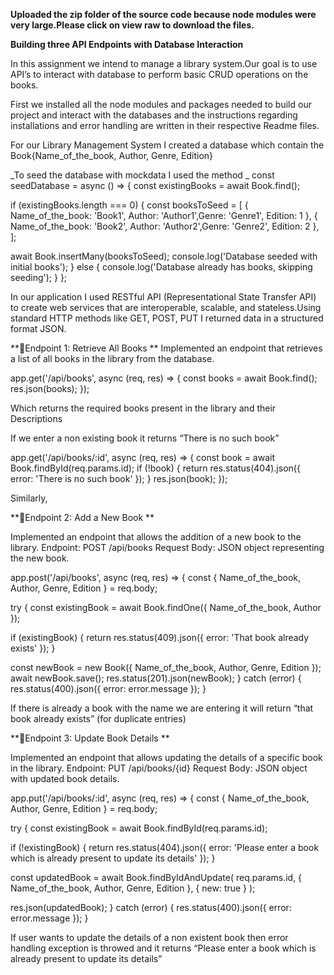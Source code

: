 **Uploaded the zip folder of the source code because node modules were very large.Please click on view raw to download the files.**


**Building three API Endpoints with Database Interaction**

In this assignment we intend to manage a library system.Our goal is to use API’s to interact with database to perform basic CRUD operations on the books.

First we installed all the node modules and packages needed to build our project and interact with the databases and the instructions regarding installations and error handling are written in their respective Readme files.

For our Library Management System I created a database which contain the Book{Name_of_the_book, Author, Genre, Edition}

_To seed the database with mockdata I used the method _
const seedDatabase = async () => {
const existingBooks = await Book.find();

if (existingBooks.length === 0) {
const booksToSeed = [
{ Name_of_the_book: 'Book1', Author: 'Author1',Genre: 'Genre1', Edition: 1 },
{ Name_of_the_book: 'Book2', Author: 'Author2',Genre: 'Genre2', Edition: 2 },
];

await Book.insertMany(booksToSeed);
console.log('Database seeded with initial books');
} else {
console.log('Database already has books, skipping seeding');
}
};

In our application I used RESTful API (Representational State Transfer API) to create web services that are interoperable, scalable, and stateless.Using standard HTTP methods like GET, POST, PUT I returned data in a structured format JSON.


**Endpoint 1: Retrieve All Books **
Implemented an endpoint that retrieves a list of all books in the library from the database.

app.get('/api/books', async (req, res) => {
const books = await Book.find();
res.json(books);
});

Which returns the required books present in the library and their Descriptions

If we enter a non existing book it returns “There is no such book”


app.get('/api/books/:id', async (req, res) => {
const book = await Book.findById(req.params.id);
if (!book) {
return res.status(404).json({ error: 'There is no such book' });
}
res.json(book);
});

 Similarly,

**Endpoint 2: Add a New Book **

Implemented an endpoint that allows the addition of a new book to the library. 
Endpoint: POST /api/books 
Request Body: JSON object representing the new book. 


app.post('/api/books', async (req, res) => {
const { Name_of_the_book, Author, Genre, Edition } = req.body;

try {
const existingBook = await Book.findOne({ Name_of_the_book, Author });

if (existingBook) {
return res.status(409).json({ error: 'That book already exists' });
}

const newBook = new Book({ Name_of_the_book, Author, Genre, Edition });
await newBook.save();
res.status(201).json(newBook);
} catch (error) {
res.status(400).json({ error: error.message });
}


If there is already a book with the name we are entering it will return “that book already exists” (for duplicate entries)


**Endpoint 3: Update Book Details **

Implemented an endpoint that allows updating the details of a specific book in the library. 
Endpoint: PUT /api/books/{id} 
Request Body: JSON object with updated book details.

app.put('/api/books/:id', async (req, res) => {
const { Name_of_the_book, Author, Genre, Edition } = req.body;

try {
const existingBook = await Book.findById(req.params.id);

if (!existingBook) {
return res.status(404).json({ error: 'Please enter a book which is already present to update its details' });
}

const updatedBook = await Book.findByIdAndUpdate(
req.params.id,
{ Name_of_the_book, Author, Genre, Edition },
{ new: true }
);

res.json(updatedBook);
} catch (error) {
res.status(400).json({ error: error.message });
}

If user wants to update the details of a non existent book then error handling exception is throwed and it returns “Please enter a book which is already present to update its details”

